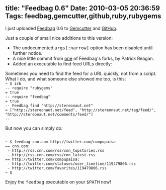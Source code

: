 title: "Feedbag 0.6"
Date: 2010-03-05 20:36:59
Tags: feedbag,gemcutter,github,ruby,rubygems
---
I just uploaded <a href="http://axiombox.com/feedbag">Feedbag</a> 0.6 to <a href="http://rubygems.org/gems/feedbag/versions/0.6">Gemcutter</a> and <a href="http://github.com/damog/feedbag">GitHub</a>.

Just a couple of small nice additions to this version:
<ul>
	<li>The undocumented <tt>args[:narrow]</tt> option has been disabled until further notice.</li>
	<li>A nice little commit from <a href="http://github.com/damog/feedbag/commit/ad7fdaf671b039cac5550b89d20de511b9a2bb14">one</a> of Feedbag's forks, by Patrick Reagan.</li>
	<li>Added an executable to find feed URLs directly:</li>
</ul>
Sometimes you need to find the feed for a URL quickly, not from a script. What I do, and what someone else showed me too, is this:

<code lang="bash">
~ $ irb
-- require "rubygems"
= true
-- require "feedbag"
= true
-- Feedbag.find "http://stereonaut.net"
= ["http://stereonaut.net/feed", "http://stereonaut.net/tag/feed/", "http://stereonaut.net/comments/feed/"]
-- 
</code>

But now you can simply do:

<code lang="bash">
~ $ feedbag cnn.com http://twitter.com/compupaisa
== cnn.com:
 - http://rss.cnn.com/rss/cnn_topstories.rss
 - http://rss.cnn.com/rss/cnn_latest.rss
== http://twitter.com/compupaisa:
 - http://twitter.com/statuses/user_timeline/119479806.rss
 - http://twitter.com/favorites/119479806.rss
~ $ 
</code>

Enjoy the <tt>feedbag</tt> executable on your <tt>$PATH</tt> now!